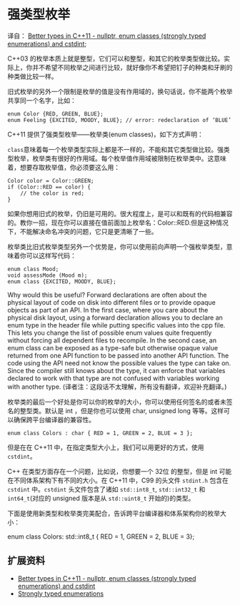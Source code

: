 # 强类型枚举 #

译自： [Better types in C++11 - nullptr, enum classes (strongly typed enumerations) and cstdint](http://www.cprogramming.com/c++11/c++11-nullptr-strongly-typed-enum-class.html);

C++03 的枚举本质上就是整型，它们可以和整型，和其它的枚举类型做比较。实际上，你并不希望不同枚举之间进行比较，就好像你不希望把钉子的种类和牙刷的种类做比较一样。

旧式枚举的另外一个限制是枚举的值是没有作用域的，换句话说，你不能两个枚举共享同一个名字，比如：

    enum Color {RED, GREEN, BLUE};
    enum Feeling {EXCITED, MOODY, BLUE}; // error: redeclaration of ‘BLUE’

C++11 提供了强类型枚举——枚举类(enum classes)，如下方式声明：

`class`意味着每一个枚举类型实际上都是不一样的，不能和其它类型做比较。强类型枚举，枚举类有很好的作用域。每个枚举值作用域被限制在枚举类中。这意味着，想要存取枚举值，你必须要这么用：

    Color color = Color::GREEN;
    if (Color::RED == color) {
        // the color is red;
    }

如果你想用旧式的枚举，仍旧是可用的。很大程度上，是可以和既有的代码相兼容的。教你一招，现在你可以直接在值前面加上枚举名：Color::RED.但是这种情况下，不能解决命名冲突的问题，它只是更清晰了一些。

枚举类比旧式枚举类型另外一个优势是，你可以使用前向声明一个强枚举类型，意味着你可以这样写代码：

    enum class Mood;
    void assessMode (Mood m);
    enum class {EXCITED, MOODY, BLUE};

Why would this be useful? Forward declarations are often about the physical layout of code on disk into different files or to provide opaque objects as part of an API. In the first case, where you care about the physical disk layout, using a forward declaration allows you to declare an enum type in the header file while putting specific values into the cpp file. This lets you change the list of possible enum values quite frequently without forcing all dependent files to recompile. In the second case, an enum class can be exposed as a type-safe but otherwise opaque value returned from one API function to be passed into another API function. The code using the API need not know the possible values the type can take on. Since the compiler still knows about the type, it can enforce that variables declared to work with that type are not confused with variables working with another type. (译者注：这段话不太理解，所有没有翻译，欢迎补充翻译。)

枚举类的最后一个好处是你可以你的枚举的大小，你可以使用任何签名的或者未签名的整型类。默认是 int ，但是你也可以使用 char, unsigned long 等等。这样可以确保跨平台编译器的兼容性。

    enum class Colors : char { RED = 1, GREEN = 2, BLUE = 3 };

但是在在 C++11 中，在指定类型大小上，我们可以用更好的方式，使用 `cstdint`。

C++ 在类型方面存在一个问题，比如说，你想要一个 32位 的整型，但是 int 可能在不同体系架构下有不同的大小。在 C++11 中，C99 的头文件 `stdint.h` 包含在 `cstdint` 中。`cstdint` 头文件包含了诸如 `std::int8_t`, `std::int32_t` 和 `int64_t`(对应的 unsigned 版本是从 `std::uint8_t` 开始的)的类型。

下面是使用新类型和枚举类完美配合，告诉跨平台编译器和体系架构你的枚举大小：

enum class Colors: std::int8_t { RED = 1, GREEN = 2, BLUE = 3};

## 扩展资料 ##

+ [Better types in C++11 - nullptr, enum classes (strongly typed enumerations) and cstdint](http://www.cprogramming.com/c++11/c++11-nullptr-strongly-typed-enum-class.html)
+ [Strongly typed enumerations](https://en.wikipedia.org/wiki/C%2B%2B11#Strongly_typed_enumerations)
